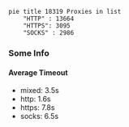 
```mermaid
pie title 18319 Proxies in list
    "HTTP" : 13664
    "HTTPS": 3095
    "SOCKS" : 2986
```

### Some Info
#### Average Timeout

- mixed: 3.5s
- http: 1.6s
- https: 7.8s
- socks: 6.5s